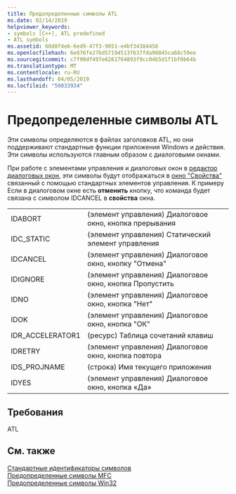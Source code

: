 ```yaml
---
title: Предопределенные символы ATL
ms.date: 02/14/2019
helpviewer_keywords:
- symbols [C++], ATL predefined
- ATL symbols
ms.assetid: 60d8f4e6-6ed9-47f3-9051-e4bf34384456
ms.openlocfilehash: 6e876fe27bd57194513f637fda90845ca68c59ee
ms.sourcegitcommit: c7f90df497e6261764893f9cc04b5d1f1bf0b64b
ms.translationtype: MT
ms.contentlocale: ru-RU
ms.lasthandoff: 04/05/2019
ms.locfileid: "59033934"
---
```

# <a name="atl-predefined-symbols"></a>Предопределенные символы ATL

Эти символы определяются в файлах заголовков ATL, но они поддерживают стандартные функции приложения Windows и действия. Эти символы используются главным образом с диалоговыми окнами.

При работе с элементами управления и диалоговых окон в [редактор диалоговых окон](../windows/dialog-editor.md), эти символы будут отображаться в [окно "Свойства"](/visualstudio/ide/reference/properties-window) связанный с помощью стандартных элементов управления. К примеру Если в диалоговом окне есть **отменить** кнопку, что команда будет связана с символом IDCANCEL в **свойства** окна.

|||
|-|-|
|IDABORT|(элемент управления) Диалоговое окно, кнопка прерывания|
|IDC_STATIC|(элемент управления) Статический элемент управления|
|IDCANCEL|(элемент управления) Диалоговое окно, кнопку "Отмена"|
|IDIGNORE|(элемент управления) Диалоговое окно, кнопка Пропустить|
|IDNO|(элемент управления) Диалоговое окно, кнопка "Нет"|
|IDOK|(элемент управления) Диалоговое окно, кнопка "ОК"|
|IDR_ACCELERATOR1|(ресурс) Таблица сочетаний клавиш|
|IDRETRY|(элемент управления) Диалоговое окно, кнопка повтора|
|IDS_PROJNAME|(строка) Имя текущего приложения|
|IDYES|(элемент управления) Диалоговое окно, кнопка «Да»|

## <a name="requirements"></a>Требования

ATL

## <a name="see-also"></a>См. также

[Стандартные идентификаторы символов](../windows/predefined-symbol-ids.md)<br/>
[Предопределенные символы MFC](../windows/mfc-predefined-symbols.md)<br/>
[Предопределенные символы Win32](../windows/win32-predefined-symbols.md)<br/>